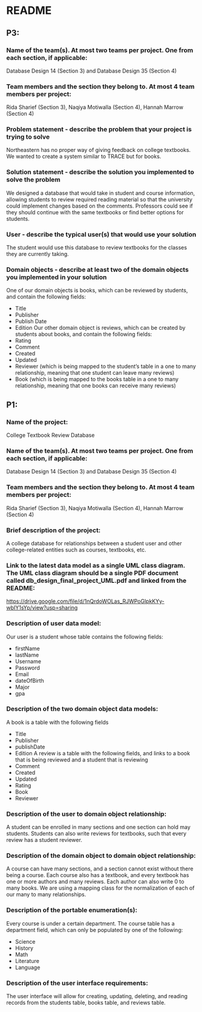 # README
## P3:
### Name of the team(s). At most two teams per project. One from each section, if applicable:
Database Design 14 (Section 3) and Database Design 35 (Section 4)
### Team members and the section they belong to. At most 4 team members per project:
Rida Sharief (Section 3), Naqiya Motiwalla (Section 4), Hannah Marrow (Section 4)
### Problem statement - describe the problem that your project is trying to solve
Northeastern has no proper way of giving feedback on college textbooks. We wanted to create a system similar to TRACE but for books. 
### Solution statement - describe the solution you implemented to solve the problem
We designed a database that would take in student and course information, allowing students to review required reading material so that the university could implement changes based on the comments. Professors could see if they should continue with the same textbooks or find better options for students. 
### User - describe the typical user(s) that would use your solution
The student would use this database to review textbooks for the classes they are currently taking. 
### Domain objects - describe at least two of the domain objects you implemented in your solution
One of our domain objects is books, which can be reviewed by students, and contain the following fields:
- Title
- Publisher
- Publish Date
- Edition
Our other domain object is reviews, which can be created by students about books, and contain the following fields:
- Rating
- Comment
- Created
- Updated
- Reviewer (which is being mapped to the student’s table in a one to many relationship, meaning that one student can leave many reviews)
- Book (which is being mapped to the books table in a one to many relationship, meaning that one books can receive many reviews)

## P1:
### Name of the project: 
College Textbook Review Database
### Name of the team(s). At most two teams per project. One from each section, if applicable:
Database Design 14 (Section 3) and Database Design 35 (Section 4)
### Team members and the section they belong to. At most 4 team members per project:
Rida Sharief (Section 3), Naqiya Motiwalla (Section 4), Hannah Marrow (Section 4)
### Brief description of the project:
A college database for relationships between a student user and other college-related entities such as courses, textbooks, etc.
### Link to the latest data model as a single UML class diagram. The UML class diagram should be a single PDF document called db_design_final_project_UML.pdf and linked from the README:
https://drive.google.com/file/d/1nQrdoWOLas_RJWPoGlpkKYy-wbIY1sYp/view?usp=sharing
### Description of user data model:
Our user is a student whose table contains the following fields: 
- firstName
- lastName
- Username
- Password
- Email
- dateOfBirth
- Major
- gpa
### Description of the two domain object data models:
A book is a table with the following fields
- Title 
- Publisher
- publishDate
- Edition
A review is a table with the following fields, and links to a book that is being reviewed and a student that is reviewing
- Comment
- Created
- Updated
- Rating
- Book
- Reviewer
### Description of the user to domain object relationship:
A student can be enrolled in many sections and one section can hold may students. Students can also write reviews for textbooks, such that every review has a student reviewer.
### Description of the domain object to domain object relationship:
A course can have many sections, and a section cannot exist without there being a course. Each course also has a textbook, and every textbook has one or more authors and many reviews. Each author can also write 0 to many books. 
We are using a mapping class for the normalization of each of our many to many relationships.
### Description of the portable enumeration(s):
Every course is under a certain department. The course table has a department field, which can only be populated by one of the following:
- Science
- History
- Math
- Literature 
- Language 
### Description of the user interface requirements:
The user interface will allow for creating, updating, deleting, and reading records from the students table, books table, and reviews table.

